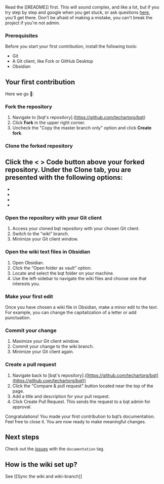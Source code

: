 Read the [[README]] first. This will sound complex, and like a lot, but if you try step by step and google when you get stuck, or ask questions [here](https://github.com/techartorg/bqt/issues/92), you'll get there. Don't be afraid of making a mistake, you can't break the project if you're not admin.

### Prerequisites
Before you start your first contribution, install the following tools:
 - Git
 - A Git client, like Fork or GitHub Desktop
 - Obsidian

## Your first contribution
Here we go 🚶:  
### Fork the repository
1. Navigate to [bqt's repository].(https://github.com/techartorg/bqt)
2. Click **Fork** in the upper right corner.
3. Uncheck the "Copy the master branch only" option and click **Create fork**.

### Clone the forked repository
Click the **< > Code** button above your forked repository. Under the Clone tab, you are presented with the following options:
-
-
-
-
-
### Open the repository with your Git client
1. Access your cloned bqt repository with your chosen Git client.
2. Switch to the “wiki” branch.
3. Minimize your Git client window.

### Open the wiki text files in Obsidian
1. Open Obsidian.
2. Click the “Open folder as vault” option.
3. Locate and select the bqt folder on your machine.
4. Use the left-sidebar to navigate the wiki files and choose one that interests you.

### Make your first edit
Once you have chosen a wiki file in Obsidian, make a minor edit to the text. For example, you can change the capitalization of a letter or add punctuation.

### Commit your change
1. Maximize your Git client window.
2. Commit your change to the wiki branch.
3. Minimize your Git client again.

### Create a pull request 
1. Navigate back to [bqt's repository].([https://github.com/techartorg/bqt](https://github.com/techartorg/bqt))
2. Click the "Compare & pull request" button located near the top of the page.
3. Add a title and description for your pull request.
4. Click Create Pull Request. This sends the request to a bqt admin for approval.

Congratulations! You made your first contribution to bqt’s documentation. Feel free to close it. You are now ready to make meaningful changes.

## Next steps
Check out the [issues](https://github.com/techartorg/bqt/issues) with the  `documentation` tag.

## How is the wiki set up?
See [[Sync the wiki and wiki-branch]]